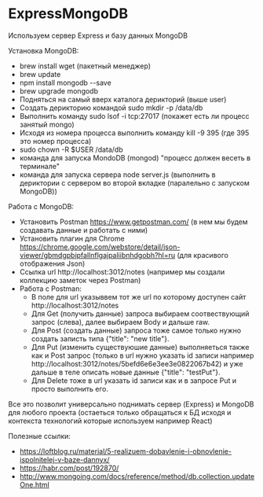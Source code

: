 # ExpressMongoDB
Используем сервер Express и базу данных MongoDB

Установка MongoDB:
- brew install wget (пакетный менеджер)
- brew update
- npm install mongodb --save
- brew upgrade mongodb
- Подняться на самый вверх каталога дерикторий (выше user)
- Создать дерикторию командой sudo mkdir -p /data/db
- Выполнить команду sudo lsof -i tcp:27017 (покажет есть ли процесс занятый mongo)
- Исходя из номера процесса выполнить команду kill -9 395 (где 395 это номер процесса)
- sudo chown -R $USER /data/db
- команда для запуска MondoDB (mongod) "процесс должен весеть в терминале"
- команда для запуска сервера node server.js (выполнить в дериктории с сервером во второй вкладке (паралельно с запуском MongoDB))

Работа с MongoDB:
- Установить Postman https://www.getpostman.com/ (в нем мы будем создавать данные и работать с ними)
- Установить плагин для Chrome https://chrome.google.com/webstore/detail/json-viewer/gbmdgpbipfallnflgajpaliibnhdgobh?hl=ru (для красивого отображения Json)
- Ссылка url http://localhost:3012/notes (например мы создали коллекцию заметок через Postman) 
- Работа с Postman:
  - В поле для  url указыввем тот же url по которому доступен сайт http://localhost:3012/notes
  - Для Get (получить данные) запроса выбираем соотвествующий запрос (слева), далее выбираем Body и дальше raw.
  - Для Post (создать данные) запроса тоже самое только нужно создать записть типа {"title": "new title"}. 
  - Для Put (изменить существуюшие данные) выполняеться также как и Post запрос (только в url нужно указать id записи например http://localhost:3012/notes/5befd6e6e3ee3e0822067b42) и уже дальше в теле описать новые данные {"title": "testPut"}.
  - Для Delete тоже в url указать id записи как и в запросе  Put и просто выполнить его.

Все это позволит универсально поднимать сервер (Express) и MongoDB для любого проекта (остаеться только обращаться к БД исходя и контекста технологий которые используем например React)

Полезные ссылки:
- https://loftblog.ru/material/5-realizuem-dobavlenie-i-obnovlenie-ispolnitelej-v-baze-dannyx/
- https://habr.com/post/192870/
- http://www.mongoing.com/docs/reference/method/db.collection.updateOne.html
